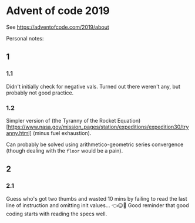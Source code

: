 # Advent of code 2019

See https://adventofcode.com/2019/about

Personal notes:

## 1

### 1.1

Didn't initially check for negative vals. Turned out there weren't any, but probably not good practice.

### 1.2

Simpler version of (the Tyranny of the Rocket Equation)[https://www.nasa.gov/mission_pages/station/expeditions/expedition30/tryanny.html] (minus fuel exhaustion).

Can probably be solved using arithmetico-geometric series convergence (though dealing with the `floor` would be a pain).

## 2

### 2.1

Guess who's got two thumbs and wasted 10 mins by failing to read the last line of instruction and omitting init values… 👈😑🤟
Good reminder that good coding starts with reading the specs well.

